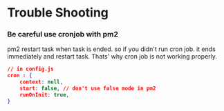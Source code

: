 
# Trouble Shooting
### Be careful use cronjob with pm2
pm2 restart task when task is ended. so if you didn't run cron job. it ends immediately and restart task. Thats' why cron job is not working properly.

```json
// in config.js
cron : {
    context: null,
    start: false, // don't use false mode in pm2
    runOnInit: true,
}
```
